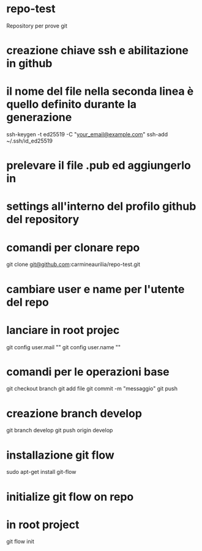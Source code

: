 # repo-test
Repository per prove git

# creazione chiave ssh e abilitazione in github
# il nome del file nella seconda linea è quello definito durante la generazione
ssh-keygen -t ed25519 -C "your_email@example.com"
ssh-add ~/.ssh/id_ed25519

# prelevare il file .pub ed aggiungerlo in 
# settings all'interno del profilo github del repository

# comandi per clonare repo
git clone git@github.com:carmineaurilia/repo-test.git

# cambiare user e name per l'utente del repo
# lanciare in root projec
git config user.mail ""
git config user.name ""

# comandi per le operazioni base
git checkout branch
git add file
git commit -m "messaggio"
git push


# creazione branch develop
git branch develop
git push origin develop

# installazione git flow
sudo apt-get install git-flow

# initialize git flow on repo
# in root project
git flow init


